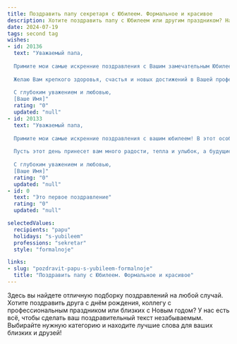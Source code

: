 ```yaml
---
title: Поздравить папу секретаря с Юбилеем. Формальное и красивое
description: Хотите поздравить папу с Юбилеем или другим праздником? Наш ИИ создаст незабываемое поздравление, а вы обязательно выделитесь среди других.  
date: 2024-07-19
tags: second tag
wishes:
- id: 20136
  text: "Уважаемый папа,
  
  Примите мои самые искренние поздравления с Вашим замечательным Юбилеем! В этот особенный день хочу отметить Вашу неутомимую работу и преданность профессии секретаря, которая является неотъемлемой частью успеха многих проектов и мероприятий. Ваш профессионализм и внимательность всегда вдохновляли и служили примером для подражания.
  
  Желаю Вам крепкого здоровья, счастья и новых достижений в Вашей профессиональной деятельности. Пусть каждый день приносит Вам радость и удовлетворение от выполненной работы.
  
  С глубоким уважением и любовью,
  [Ваше Имя]"
  rating: "0"
  updated: "null"
- id: 20133
  text: "Уважаемый папа,
  
  Примите мои самые искренние поздравления с вашим юбилеем! В этот особенный день хочу отметить вашу неутомимую работу и преданность профессии секретаря, которая всегда отличалась точностью, внимательностью и ответственностью. Ваш опыт и мастерство являются примером для подражания, и я глубоко благодарен за ваш вклад в нашу жизнь.
  
  Пусть этот день принесет вам много радости, тепла и улыбок, а будущие годы будут наполнены здоровьем, счастьем и новыми достижениями. С праздником, папа!
  
  С глубоким уважением и любовью,
  [Ваше Имя]"
  rating: "0"
  updated: "null"
- id: 0
  text: "Это первое поздравление"
  rating: "0"
  updated: "null"

selectedValues:
  recipients: "papu"
  holidays: "s-yubileem"
  professions: "sekretar"
  style: "formalnoje"

links:
- slug: "pozdravit-papu-s-yubileem-formalnoje"
  title: "Поздравить папу с Юбилеем. Формальное и красивое"
---
```


Здесь вы найдете отличную подборку поздравлений на любой случай. 
Хотите поздравить друга с днём рождения, коллегу с профессиональным праздником или близких с Новым годом? У нас есть всё, чтобы сделать ваш поздравительный текст незабываемым. Выбирайте нужную категорию и находите лучшие слова для ваших близких и друзей!
